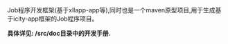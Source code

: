 <p>Job程序开发框架(基于xllapp-app等),同时也是一个maven原型项目,用于生成基于icity-app框架的Job程序项目。</p>

<B>具体详见: /src/doc目录中的开发手册.</B>